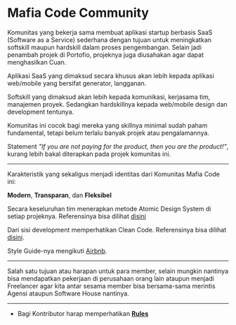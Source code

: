 # Mafia Code Community 

Komunitas yang bekerja sama membuat aplikasi startup berbasis SaaS (Software as a Service) sederhana dengan tujuan untuk meningkatkan softskill maupun hardskill dalam proses pengembangan. 
Selain jadi penambah projek di Portofio, projeknya juga diusahakan agar dapat menghasilkan Cuan.

Aplikasi SaaS yang dimaksud secara khusus akan lebih kepada aplikasi web/mobile yang bersifat generator, langganan.

Softskill yang dimaksud akan lebih kepada komunikasi, kerjasama tim, manajemen proyek. Sedangkan hardskillnya kepada web/mobile design dan development tentunya.

Komunitas ini cocok bagi mereka yang skillnya minimal sudah paham fundamental, tetapi belum terlalu banyak projek atau pengalamannya.

Statement *"If you are not paying for the product, then you are the product!"*, kurang lebih bakal diterapkan pada projek komunitas ini.

----


Karakteristik yang sekaligus menjadi identitas dari Komunitas Mafia Code ini:

**Modern**, **Transparan**, dan **Fleksibel**

Secara keseluruhan tim menerapkan metode Atomic Design System di setiap projeknya. Referensinya bisa dilihat [disini](https://arddhanaaa.medium.com/atomic-design-1821f67c83f)


Dari sisi development memperhatikan Clean Code. Referensinya bisa dilihat [disini](https://medium.com/@muhammadardivan/mengenal-clean-code-lebih-dekat-7d670413084b).

Style Guide-nya mengikuti [Airbnb](https://github.com/airbnb/javascript).

---- 

Salah satu tujuan atau harapan untuk para member, selain mungkin nantinya bisa mendapatkan pekerjaan di perusahaan orang lain ataupun menjadi Freelancer agar kita antar sesama member bisa bersama-sama merintis Agensi ataupun Software House nantinya.

----

* Bagi Kontributor harap memperhatikan **[Rules](CONTRIBUTING.md)**
